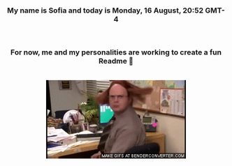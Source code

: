 


<div align="center">
<h3 >My name is Sofia and today is Monday, 16 August, 20:52 GMT-4</h3><br>
<h3 >For now, me and my personalities are working to create a fun Readme 👋
</h3><br>
<img src='img/dwight.gif' alt='working...'/>
</div>
